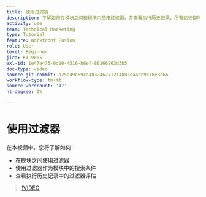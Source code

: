 ```yaml
---
title: 使用过滤器
description: 了解如何在模块之间和模块内使用过滤器，并查看执行历史记录，所有这些都可在 [!DNL Adobe Workfront Fusion].
activity: use
team: Technical Marketing
type: Tutorial
feature: Workfront Fusion
role: User
level: Beginner
jira: KT-9005
exl-id: 1e47a475-0d20-4516-b6ef-86166263d3b5
doc-type: video
source-git-commit: a25a49e59ca483246271214886ea4dc9c10e8d66
workflow-type: tm+mt
source-wordcount: '47'
ht-degree: 0%

---
```


# 使用过滤器

在本视频中，您将了解如何：

* 在模块之间使用过滤器
* 使用过滤器作为模块中的搜索条件
* 查看执行历史记录中的过滤器评估

>[!VIDEO](https://video.tv.adobe.com/v/335265/?quality=12&learn=on)
